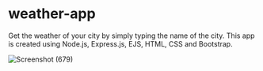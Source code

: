 # weather-app
Get the weather of your city by simply typing the name of the city. This app is created using Node.js, Express.js, EJS, HTML, CSS and Bootstrap.

![Screenshot (679)](https://user-images.githubusercontent.com/100675296/222879509-f353423b-4626-4f8d-8500-f03b9ba02645.png)

